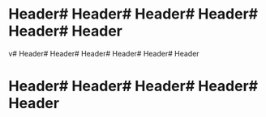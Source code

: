 <!-- TITLE: Home -->
<!-- SUBTITLE: A quick summary of Home -->

# Header# Header# Header# Header# Header# Header



v# Header# Header# Header# Header# Header# Header
# Header# Header# Header# Header# Header